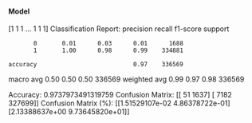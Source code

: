 #### Model
[1 1 1 ... 1 1 1]
Classification Report:
              precision    recall  f1-score   support

           0       0.01      0.03      0.01      1688
           1       1.00      0.98      0.99    334881

    accuracy                           0.97    336569
   macro avg       0.50      0.50      0.50    336569
weighted avg       0.99      0.97      0.98    336569

Accuracy: 0.9737973491319759
Confusion Matrix:
[[    51   1637]
 [  7182 327699]]
Confusion Matrix (%):
[[1.51529107e-02 4.86378722e-01]
 [2.13388637e+00 9.73645820e+01]]
